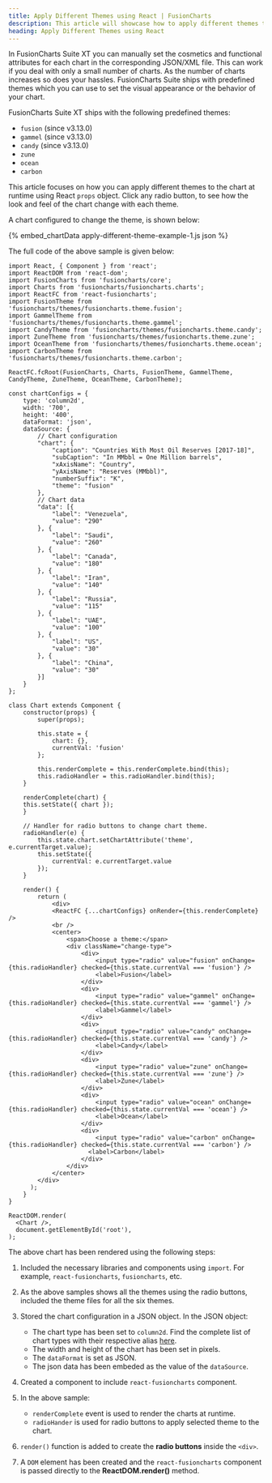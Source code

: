 ```yaml
---
title: Apply Different Themes using React | FusionCharts
description: This article will showcase how to apply different themes to the chart at runtime.
heading: Apply Different Themes using React
---
```


In FusionCharts Suite XT you can manually set the cosmetics and functional attributes for each chart in the corresponding JSON/XML file. This can work if you deal with only a small number of charts. As the number of charts increases so does your hassles. FusionCharts Suite ships with predefined themes which you can use to set the visual appearance or the behavior of your chart.

FusionCharts Suite XT ships with the following predefined themes:

* `fusion` (since v3.13.0)
* `gammel` (since v3.13.0)
* `candy` (since v3.13.0)
* `zune`
* `ocean`
* `carbon`

This article focuses on how you can apply different themes to the chart at runtime using React `props` object. Click any radio button, to see how the look and feel of the chart change with each theme.

A chart configured to change the theme, is shown below:

{% embed_chartData apply-different-theme-example-1.js json %}

The full code of the above sample is given below:

```
import React, { Component } from 'react';
import ReactDOM from 'react-dom';
import FusionCharts from 'fusioncharts/core';
import Charts from 'fusioncharts/fusioncharts.charts';
import ReactFC from 'react-fusioncharts';
import FusionTheme from 'fusioncharts/themes/fusioncharts.theme.fusion';
import GammelTheme from 'fusioncharts/themes/fusioncharts.theme.gammel';
import CandyTheme from 'fusioncharts/themes/fusioncharts.theme.candy';
import ZuneTheme from 'fusioncharts/themes/fusioncharts.theme.zune';
import OceanTheme from 'fusioncharts/themes/fusioncharts.theme.ocean';
import CarbonTheme from 'fusioncharts/themes/fusioncharts.theme.carbon';

ReactFC.fcRoot(FusionCharts, Charts, FusionTheme, GammelTheme, CandyTheme, ZuneTheme, OceanTheme, CarbonTheme);

const chartConfigs = {
    type: 'column2d',
    width: '700',
    height: '400',
    dataFormat: 'json',
    dataSource: {
        // Chart configuration
        "chart": {
            "caption": "Countries With Most Oil Reserves [2017-18]",
            "subCaption": "In MMbbl = One Million barrels",
            "xAxisName": "Country",
            "yAxisName": "Reserves (MMbbl)",
            "numberSuffix": "K",
            "theme": "fusion"
        },
        // Chart data
        "data": [{
            "label": "Venezuela",
            "value": "290"
        }, {
            "label": "Saudi",
            "value": "260"
        }, {
            "label": "Canada",
            "value": "180"
        }, {
            "label": "Iran",
            "value": "140"
        }, {
            "label": "Russia",
            "value": "115"
        }, {
            "label": "UAE",
            "value": "100"
        }, {
            "label": "US",
            "value": "30"
        }, {
            "label": "China",
            "value": "30"
        }]
    }
};

class Chart extends Component {
    constructor(props) {
        super(props);

        this.state = {
            chart: {},
            currentVal: 'fusion'
        };

        this.renderComplete = this.renderComplete.bind(this);
        this.radioHandler = this.radioHandler.bind(this);
    }

    renderComplete(chart) {
    this.setState({ chart });
    }

    // Handler for radio buttons to change chart theme.
    radioHandler(e) {
        this.state.chart.setChartAttribute('theme', e.currentTarget.value);
        this.setState({
            currentVal: e.currentTarget.value
        });
    }

    render() {
        return (
            <div>
            <ReactFC {...chartConfigs} onRender={this.renderComplete} />
            <br />
            <center>
                <span>Choose a theme:</span>
                <div className="change-type">
                    <div>
                        <input type="radio" value="fusion" onChange={this.radioHandler} checked={this.state.currentVal === 'fusion'} />
                        <label>Fusion</label>
                    </div>
                    <div>
                        <input type="radio" value="gammel" onChange={this.radioHandler} checked={this.state.currentVal === 'gammel'} />
                        <label>Gammel</label>
                    </div>
                    <div>
                        <input type="radio" value="candy" onChange={this.radioHandler} checked={this.state.currentVal === 'candy'} />
                        <label>Candy</label>
                    </div>
                    <div>
                        <input type="radio" value="zune" onChange={this.radioHandler} checked={this.state.currentVal === 'zune'} />
                        <label>Zune</label>
                    </div>
                    <div>
                        <input type="radio" value="ocean" onChange={this.radioHandler} checked={this.state.currentVal === 'ocean'} />
                        <label>Ocean</label>
                    </div>
                    <div>
                        <input type="radio" value="carbon" onChange={this.radioHandler} checked={this.state.currentVal === 'carbon'} />
                      <label>Carbon</label>
                    </div>
                </div>
            </center>
        </div>
      );
    }
}

ReactDOM.render(
  <Chart />,
  document.getElementById('root'),
);
```

The above chart has been rendered using the following steps:

1. Included the necessary libraries and components using `import`. For example, `react-fusioncharts`, `fusioncharts`, etc.

2. As the above samples shows all the themes using the radio buttons, included the theme files for all the six themes.

3. Stored the chart configuration in a JSON object. In the JSON object:
    * The chart type has been set to `column2d`. Find the complete list of chart types with their respective alias [here](https://www.fusioncharts.com/dev/chart-guide/list-of-charts).
    * The width and height of the chart has been set in pixels. 
    * The `dataFormat` is set as JSON.
    * The json data has been embeded as the value of the `dataSource`.

3. Created a component to include `react-fusioncharts` component.

4. In the above sample:
	* `renderComplete` event is used to render the charts at runtime.
	* `radioHander` is used for radio buttons to apply selected theme to the chart.

5. `render()` function is added to create the **radio buttons** inside the `<div>`.

6. A `DOM` element has been created and the `react-fusioncharts` component is passed directly to the **ReactDOM.render()** method.